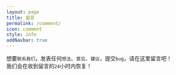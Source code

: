 ```yaml
---
layout: page
title: 留言
permalink: /comment/
icon: comment
style: info
addNavbar: true
---
```

想要`联系我们`，发表任何`想法`、`意见`、`建议`，提交`bug`，请在这里留言吧！   
我们会在收到留言的`24`小时内恢复！   

<!-- 多说评论框 start -->
<div class="ds-thread" data-thread-key="0" data-title="{{ page.title }}" data-url="{{ page.url | prepend: site.url }}"></div>
<!-- 多说评论框 end -->
<!-- 多说公共JS代码 start (一个网页只需插入一次) -->
<script type="text/javascript">
var duoshuoQuery = {short_name:"{{ site.duoshuo_user }}"};
    (function() {
        var ds = document.createElement('script');
        ds.type = 'text/javascript';ds.async = true;
        ds.src = (document.location.protocol == 'https:' ? 'https:' : 'http:') + '//static.duoshuo.com/embed.js';
        ds.charset = 'UTF-8';
        (document.getElementsByTagName('head')[0] 
         || document.getElementsByTagName('body')[0]).appendChild(ds);
    })();
    </script>
<!-- 多说公共JS代码 end -->